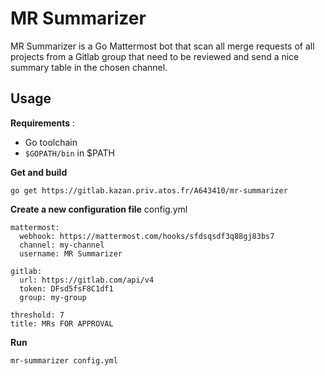 MR Summarizer
=============

MR Summarizer is a Go Mattermost bot that scan all merge requests of all projects from a Gitlab group
that need to be reviewed and send a nice summary table in the chosen channel.

Usage
------------

**Requirements** :
- Go toolchain
- `$GOPATH/bin` in $PATH

**Get and build**
```
go get https://gitlab.kazan.priv.atos.fr/A643410/mr-summarizer
```

**Create a new configuration file**
config.yml
```
mattermost:
  webhook: https://mattermost.com/hooks/sfdsqsdf3q88gj83bs7
  channel: my-channel
  username: MR Summarizer

gitlab:
  url: https://gitlab.com/api/v4
  token: DFsd5fsF8C1df1
  group: my-group

threshold: 7
title: MRs FOR APPROVAL
```

**Run**
```
mr-summarizer config.yml
```